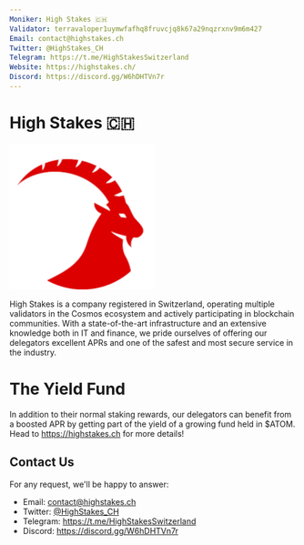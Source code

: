 ```yaml
---
Moniker: High Stakes 🇨🇭
Validator: terravaloper1uymwfafhq8fruvcjq8k67a29nqzrxnv9m6m427
Email: contact@highstakes.ch
Twitter: @HighStakes_CH
Telegram: https://t.me/HighStakesSwitzerland
Website: https://highstakes.ch/
Discord: https://discord.gg/W6hDHTVn7r
---
```


# High Stakes 🇨🇭
![](logo.png)

High Stakes is a company registered in Switzerland, operating multiple validators in the Cosmos ecosystem and actively participating in blockchain communities.
With a state-of-the-art infrastructure and an extensive knowledge both in IT and finance, we pride ourselves of offering our delegators excellent APRs and one of the safest and most secure service in the industry.

# The Yield Fund

In addition to their normal staking rewards, our delegators can benefit from a boosted APR by getting part of the yield of a growing fund held in $ATOM.
Head to https://highstakes.ch for more details!

## Contact Us

For any request, we'll be happy to answer:

- Email: contact@highstakes.ch
- Twitter: [@HighStakes_CH](https://twitter.com/HighStakes_CH)
- Telegram: https://t.me/HighStakesSwitzerland
- Discord: https://discord.gg/W6hDHTVn7r
